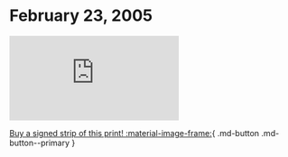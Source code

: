 # February 23, 2005

![](https://www.achewood.com/comic.php?date=02232005)

[Buy a signed strip of this print! :material-image-frame:](https://achewood-holiday-pop-up.myshopify.com/products/strip#02232005){ .md-button .md-button--primary }
